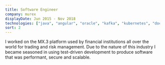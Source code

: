 ```yaml
---
title: Software Engineer
company: murex
displayDate: Jun 2015 - Nov 2018
technologies: ["java", "angular", "oracle", "kafka", "kubernetes", "docker"]
sort: 2
---
```


I worked on the MX.3 platform used by financial institutions all over the world for trading and risk management. Due to the nature of this industry I became seasoned in using test-driven development to produce software that was performant, secure and scalable.
